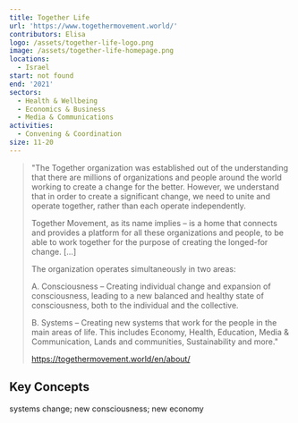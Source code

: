 ```yaml
---
title: Together Life
url: 'https://www.togethermovement.world/'
contributors: Elisa
logo: /assets/together-life-logo.png
image: /assets/together-life-homepage.png
locations:
  - Israel
start: not found
end: '2021'
sectors:
  - Health & Wellbeing
  - Economics & Business
  - Media & Communications
activities:
  - Convening & Coordination
size: 11-20
---
```

> "The Together organization was established out of the understanding that there are millions of organizations and people around the world working to create a change for the better. However, we understand that in order to create a significant change, we need to unite and operate together, rather than each operate independently.
> 
> Together Movement, as its name implies – is a home that connects and provides a platform for all these organizations and people, to be able to work together for the purpose of creating the longed-for change. [...]
> 
> The organization operates simultaneously in two areas:
> 
> A. Consciousness – Creating individual change and expansion of consciousness,  leading to a new balanced and healthy state of consciousness, both to the individual and the collective.
> 
> B. Systems – Creating new systems that work for the people in the main areas of life. This includes Economy, Health, Education, Media & Communication, Lands and communities, Sustainability and more."
> 
> https://togethermovement.world/en/about/

## Key Concepts

systems change; new consciousness; new economy

